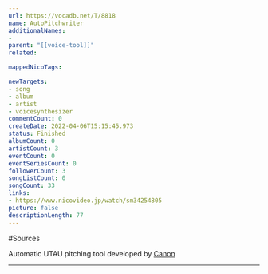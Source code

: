 ```yaml
---
url: https://vocadb.net/T/8818
name: AutoPitchwriter
additionalNames: 
- 
parent: "[[voice-tool]]"
related:

mappedNicoTags:

newTargets:
- song
- album
- artist
- voicesynthesizer
commentCount: 0
createDate: 2022-04-06T15:15:45.973
status: Finished
albumCount: 0
artistCount: 3
eventCount: 0
eventSeriesCount: 0
followerCount: 3
songListCount: 0
songCount: 33
links: 
- https://www.nicovideo.jp/watch/sm34254805
picture: false
descriptionLength: 77
---
```


#Sources

Automatic UTAU pitching tool developed by [Canon](https://vocadb.net/Ar/2668)

---

